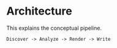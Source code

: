 # Architecture

This explains the conceptual pipeline.

```
Discover -> Analyze -> Render -> Write
```
